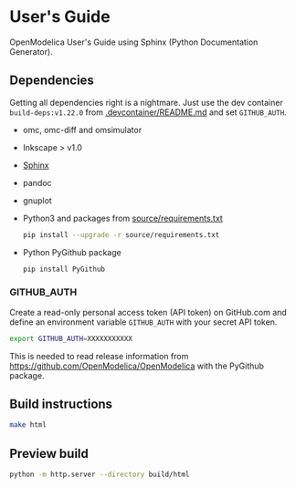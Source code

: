 # User's Guide

OpenModelica User's Guide using Sphinx (Python Documentation Generator).

## Dependencies

Getting all dependencies right is a nightmare. Just use the dev container
`build-deps:v1.22.0` from
[.devcontainer/README.md](./../../.devcontainer/README.md) and set
`GITHUB_AUTH`.

- omc, omc-diff and omsimulator
- Inkscape > v1.0
- [Sphinx](http://sphinx-doc.org/)
- pandoc
- gnuplot
- Python3 and packages from [source/requirements.txt](./source/requirements.txt)

   ```bash
   pip install --upgrade -r source/requirements.txt
   ```

- Python PyGithub package

   ```bash
   pip install PyGithub
   ```

### GITHUB_AUTH

Create a read-only personal access token (API token) on GitHub.com and define an
environment variable `GITHUB_AUTH` with your secret API token.

```bash
export GITHUB_AUTH=XXXXXXXXXXX
```

This is needed to read release information from
<https://github.com/OpenModelica/OpenModelica> with the PyGithub package.

## Build instructions

```bash
make html
```

## Preview build

```bash
python -m http.server --directory build/html
```
